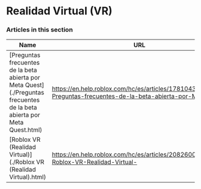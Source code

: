 # Realidad Virtual (VR)  
### Articles in this section
Name|URL
-|-
[Preguntas frecuentes de la beta abierta por Meta Quest](./Preguntas frecuentes de la beta abierta por Meta Quest.html) |https://en.help.roblox.com/hc/es/articles/17810433924628-Preguntas-frecuentes-de-la-beta-abierta-por-Meta-Quest
[Roblox VR (Realidad Virtual)](./Roblox VR (Realidad Virtual).html) |https://en.help.roblox.com/hc/es/articles/208260046-Roblox-VR-Realidad-Virtual-